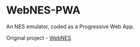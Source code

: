 # WebNES-PWA
An NES emulator, coded as a Progressive Web App.

Original project - [WebNES](https://github.com/peteward44/WebNES)
